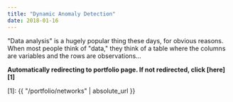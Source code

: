 ```yaml
---
title: "Dynamic Anomaly Detection"
date: 2018-01-16
---
```

"Data analysis" is a hugely popular thing these days, for obvious reasons. When
most people think of "data," they think of a table where the columns are
variables and the rows are observations...

**Automatically redirecting to portfolio page. If not redirected, click
  [here][1]**

[1]: {{ "/portfolio/networks" | absolute_url }}
  
<script type="text/javascript">
    window.location.href = "{{ "/portfolio/networks" | absolute_url }}"
</script>

